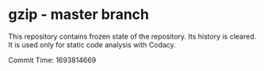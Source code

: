 # gzip - master branch

This repository contains frozen state of the repository.
Its history is cleared. It is used only for static code
analysis with Codacy.

Commit Time: 1693814669